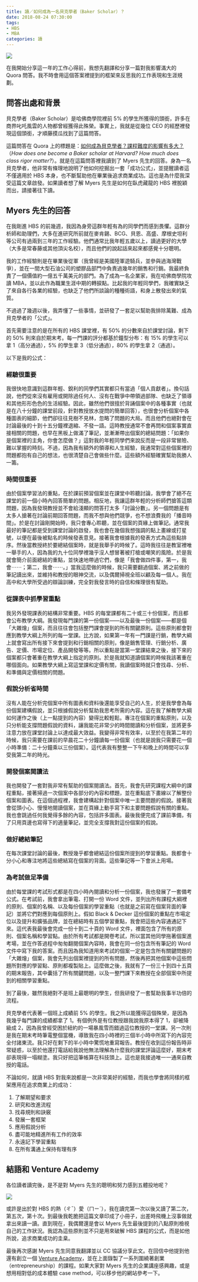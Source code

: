 ```yaml
---
title: 讀／如何成為一名貝克學者（Baker Scholar）？
date: 2018-08-24 07:30:00
tags:
- HBS
- MBA
categories: 讀
---
```

![](cover.jpg)

在我開始分享這一年的工作心得前，我想先翻譯和分享一篇對我影響滿大的 Quora 問答。我不時會用這個答案裡提到的框架來反思我的工作表現和生涯規劃。

## 問答出處和背景

貝克學者（Baker Scholar）是哈佛商學院裡前 5% 的學生所獲得的頭銜，許多在商界叱吒風雲的人物都曾經獲得此殊榮。事實上，我就是從幾位 CEO 的經歷裡發現這個頭銜，才順藤摸瓜找到了這篇問答。

這篇問答在 Quora 上的標題是：[如何成為貝克學者？課程難度的影響有多大？](https://www.quora.com/How-does-one-become-a-Baker-scholar-at-Harvard-How-much-does-class-rigor-matter)（*How does one become a Baker scholar at Harvard? How much does class rigor matter?*）。就是在這篇問答裡我讀到了 Myers 先生的回答。身為一名貝克學者，他非常有條理地說明了他如何挖掘出一套「成功公式」，並提醒讀者這不僅適用於 HBS 本身，也不斷幫助他在畢業後追求商業成功。這也是為什麼我深受這篇文章啟發。如果讀者想了解 Myers 先生是如何在臥虎藏龍的 HBS 裡脫穎而出，請接著往下讀。

## Myers 先生的回答

在我剛進 HBS 的前幾週，我因為身旁這群年輕有為的同學們而感到畏懼。這群分析師和助理們，大多在進研究所前就在麥肯錫、BCG、貝恩、高盛、摩根史坦利等公司有過兩到三年的工作經驗。他們通常比我年輕五歲以上，讀過更好的大學（大多是常春藤或其他頂尖名校），而且他們的說起話來起來都感覺十分聰明。

我的工作經驗則是在畢業後從軍（我曾經是美國陸軍遊騎兵，並參與過海灣戰爭），並在一間大型石油公司的塑膠品部門中負責過幾年的銷售和行銷。我最終負責了一個價值約一億五千萬美元的部門。為了成為一名企業家，我在哈佛商學院攻讀 MBA，並以此作為職業生涯中期的轉捩點。比起我的年輕同學們，我確實缺乏了來自各行各業的經驗，也缺乏了他們所談論的種種術語，和身上散發出來的氣質。

不過過了幾週以後，我弄懂了一些事情，並研發了一套足以幫助我排除萬難、成為貝克學者的「公式」。

首先需要注意的是在所有的 HBS 課堂裡，有 50% 的分數來自於課堂討論，剩下的 50% 則來自於期末考。每一門課的評分都基於鐘型分布：有 15% 的學生可以拿 1（高分通過），5% 的學生拿 3（低分通過），80% 的學生拿 2（通過）。

以下是我的公式：

### 經驗很重要

我很快地意識到這群年輕、銳利的同學們其實都只有當過「個人貢獻者」。換句話說，他們從來沒有雇用或開除過任何人、沒有在戰爭中帶領過部隊、也缺乏了領導和其他形形色色的生活經驗。因此，雖然他們很擅於背誦個案中的各種事實（也就是在八十分鐘的課堂前段，針對教授放水提問的簡單回答），也很會分析個案中各種圖表的細節，他們卻往往見樹不見林，忽略了問題的大局。而且他們也絕對會在討論最後的十到十五分鐘裡退縮、不發一語。這時教授通常不會再問和個案事實直接相關的問題，也早在黑板上做滿了筆記，並漸漸帶出個案的總結問題：「如果你是個案裡的主角，你會怎麼做？」這對我的年輕同學們來說反而是一段非常冒險、難以掌握的時刻。不過，因為我有額外的領導和人生經驗，我通常對這些個案裡的問題都抱有自己的想法，也很清楚自己會做些什麼。這些額外經驗確實幫助我勝人一籌。

### 時間很重要

由於個案學習法的重點，在於課前預習個案並在課堂中聆聽討論，我學會了絕不在課堂的前一個小時內回答簡單的問題。相反地，我讓這群年輕的分析師們搶答這類問題，因為我發現教授並不會給淺顯的問答打太多「討論分數」。另一個問題是有太多人搶著在討論前期回答問題，而我不想與他們競爭，也不想浪費我的「播音時間」。於是在討論剛開始時，我只會專心聆聽，並在個案的頁緣上做筆記。通常我最好的筆記都是受到課堂討論的啟發，我也會在幾個我想強調的點上畫線或打星號，以便在最後被點名的時候發表意見。接著我會根據我的發表方式為這些點排序。然後當教授終於要總結個案時，就是我舉手的時候了。這時我往往是教室裡唯一舉手的人，因為我的九十位同學裡幾乎沒人想冒著被打槍或嘲笑的風險。於是我就會簡介前面總結的重點，並快速地帶過它們，像是「我會做四件事，第一，我會⋯⋯；第二，我會⋯⋯。」當我這麼做的時候，我只需要翻過個案、將之前做的筆記讀出來，並維持和教授的眼神交流，以及偶爾掃視全班以顧及每一個人。我在高中和大學所受過的辯論訓練，完全對我發言時的自信和條理很有幫助。

### 從課表中抓學習重點

我另外發現課表的結構非常重要。HBS 的每堂課都有二十或三十份個案，而且都會公布教學大綱。我發現每門課的第一份個案——以及最後一份個案——都是個「大雜燴」個案，而且往往會包括整門課會提到的所有關鍵原則。這些原則都會對應到教學大綱上所列的每一堂課。比方說，如果第一年有一門課是行銷，教學大綱上就會寫出所有接下來會提到和行銷相關的原則，像是銷售管理、行銷分析、廣告、定價、市場定位、產品開發等等。所以重點是當第一堂課結束之後，接下來的個案都只會著重在教學大綱上指定的原則。於是我就知道讀個案的時候我該著重在哪個面向。如果教學大綱上寫這堂課和定價有關，我讀個案時就只會找尋、分析、和準備與定價相關的問題。

### 假說分析省時間

沒有人能在分析完個案中所有圖表和資料後還能享受自己的人生，於是我學會為每份個案建構假說，並只根據假說分析幫助我思考所需的內容。這在我了解教學大綱如何運作之後（上一點提到的內容）變得比較輕鬆。專注在個案的重點原則，以及只分析能支撐問題假說的資料，讓我能花非常少的時間閱讀和分析個案，並將更多注意力放在課堂討論上以達成最大效益。我變得非常有效率，以至於在我第二年的時候，我只需要在課前的早晨花二十分鐘讀每一份個案（也就是說我只需要花一個小時準備：二十分鐘乘以三份個案）。這代表我有整整一下午和晚上的時間可以享受我第二年的時光。

### 開發個案閱讀法

我也開發了一套對我非常有幫助的個案閱讀法。首先，我會先研究課程大綱中的課程重點，接著掃過一次個案中各部分的內容和標題，並在重點底下畫線以了解整份個案和圖表。在這個過程裡，我會建構起針對個案中唯一主要問題的假說。接著我會從頭小心、慢慢地閱讀個案，並在頁緣上動手寫下和主要問題假說有關的重點。我也會跳過任何我覺得多餘的內容，包括許多圖表。最後我便完成了課前準備，有了只用頁邊也寫得下的適量筆記，並完全支撐我對這份個案的假說。

### 做好總結筆記

在每次課堂討論的最後，教授幾乎都會總結這份個案所提到的學習重點。我都會十分小心和專注地將這些總結寫在個案的背面。這些筆記等一下會派上用場。

### 為考試做足準備

由於每堂課的考試形式都是在四小時內閱讀和分析一份個案，我也發展了一套備考公式。在考試前，我會拿出筆電、打開一份 Word 文件，並列出所有課程大綱裡的原則、個案的名稱、以及每份個案的學習重點（也就是之前寫在個案背面的筆記）並將它們對應到每個原則上。假如 Black & Decker 這份個案的重點在市場定位以及提升和擴張品牌，並在總結時有五個學習重點，我會把這些內容通通記下來。這代表我最後會完成一份十到二十頁的 Word 文件，裡面包含了所有的原則、個案名稱和學習點。由於所有考試都是開卷考試，所以當其他同學拖著個案進考場，並在作答過程中匆匆翻閱個案內容時，我會在同一份包含所有筆記的 Word 文件中寫下我的答案。而且因為我知道用來考試的個案一定是包含所有關鍵問題的「大雜燴」個案，我會先列出個案裡提到的所有問題，然後再把其他個案中這些問題所對應的學習點、原則都複製貼上。這麼做之後，我就有了一份三十到四十五頁的期末報告，其中囊括了所有關鍵問題，以及一整門課下來教授在全部個案中所提到的相關學習重點。

到了最後，雖然我絕對不是班上最聰明的學生，但我研發了一套幫助我事半功倍的流程。

貝克學者代表著一個班上成績前 5% 的學生。我之所以能獲得這個殊榮，是因為我幾乎每門課的成績都拿了 1。有個例外是有位教授跟我說我原本得了 1，卻被降級成 2，因為我曾經受困於紐約的一場暴風雪而錯過這位教授的一堂課。另一次則是我在期末考時筆電整個當機，導致我在四小時裡的三個半小時中所寫下的內容完全付諸東流。我只好在剩下的半小時中驚慌地重寫報告。教授在收到這份報告時非常疑惑，以至於他還打電話給我說他無法理解為什麼我的課堂評論這麼好，期末考卻表現得一塌糊塗。我只好把這筆帳算在科技頭上。這也是我接過唯一一通來自教授的電話。

不論如何，就讀 HBS 對我來說都是一次非常美好的經驗，而我也學會將同樣的框架應用在追求商業上的成功：

1. 了解期望和要求
2. 研究和改進流程
3. 找尋規則和訣竅
4. 發展一套框架
5. 應用假說分析
6. 盡可能地精進所有工作的效率
7. 永遠記下學習重點
8. 在所有溝通上保持有理有序

## 結語和 Venture Academy

各位讀者讀完後，是不是對 Myers 先生的聰明和努力感到五體投地呢？

![](pamphlet.jpg)

或許是出於對 HBS 的熱（ㄔˉ）愛（ㄇㄧˊ），我在讀完第一次以後又讀了第二次，第五次，第十次。到最後我乾脆把這篇文章印成了小冊子，出差時飛機上沒事做就拿出來讀一讀。直到現在，我偶爾還是會以 Myers 先生最後提到的八點原則檢視自己的工作狀況。我認為這些原則並不只是用來破解 HBS 課程的公式，而是如他所說，追求商業成功的圭臬。

最後再次感謝 Myers 先生同意我翻譯並以 CC 協議分享此文。在回信中他提到他還有創立一個 [Venture Academy](https://www.ventureacademy.biz)，並在上面錄製了一系列圍繞著創業（entrepreneurship）的課程。如果大家對 Myers 先生的企業講座感興趣，或是想用相對低的成本體驗 case method，可以移步他的網站參考一下。

